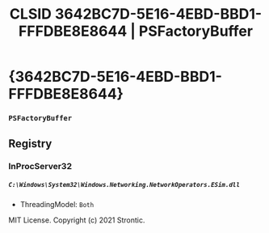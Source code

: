 ﻿---
title: "CLSID 3642BC7D-5E16-4EBD-BBD1-FFFDBE8E8644 | PSFactoryBuffer"
excerpt: What is COM-Object CLSID 3642BC7D-5E16-4EBD-BBD1-FFFDBE8E8644?
---

# {3642BC7D-5E16-4EBD-BBD1-FFFDBE8E8644}

### `PSFactoryBuffer`

## Registry


### InProcServer32

##### `C:\Windows\System32\Windows.Networking.NetworkOperators.ESim.dll`
* ThreadingModel: `Both`

MIT License. Copyright (c) 2021 Strontic.


